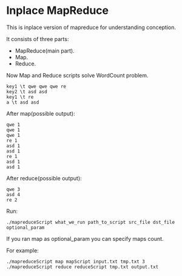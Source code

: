 # Inplace MapReduce

This is inplace version of mapreduce for understanding conception.

It consists of three parts:
+ MapReduce(main part).
+ Map.
+ Reduce.

Now Map and Reduce scripts solve WordCount problem.
```
key1 \t qwe qwe qwe re
key2 \t asd asd
key1 \t re
a \t asd asd
```

After map(possible output):
```
qwe 1
qwe 1
qwe 1
re 1
asd 1
asd 1
re 1
asd 1
asd 1
```

After reduce(possible output):
```
qwe 3
asd 4
re 2
```

Run:

```
./mapreduceScript what_we_run path_to_script src_file dst_file optional_param
```

If you ran map as optional_param you can specify maps count.

For example:

```
./mapreduceScript map mapScript input.txt tmp.txt 3
./mapreduceScript reduce reduceScript tmp.txt output.txt
```
